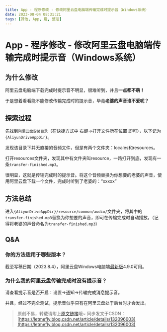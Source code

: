 ```yaml
---
title: App - 程序修改 - 修改阿里云盘电脑端传输完成时提示音（Windows系统）
date: 2023-08-04 08:31:21
tags: [其他, App, 趣, 整活]
---
```


# App - 程序修改 - 修改阿里云盘电脑端传输完成时提示音（Windows系统）

## 为什么修改

阿里云盘电脑端下载完成时提示音不明显，很难听到，并且**一点都不萌！**

于是想着看看能不能修改传输完成时的提示音，毕竟**老婆的声音谁不爱呢？**

## 探索过程

先找到```阿里云盘安装目录```（在快捷方式中 右键->打开文件所在位置 即可），以下记为```{AliyunDriveAppDir}```。

发现该目录下并无直接的音频文件，但是有两个文件夹：locales和resources。

打开resources文件夹，发现其中有文件夹叫resource，一路打开到底，发现有一条```transfer-finished.mp3```。

很明显，这就是传输完成时的提示音。将这个音频替换为你想要的老婆的声音，使用阿里云盘下载一个文件，完成时听到了老婆的：“xxxxx”

## 方法总结

进入```{AliyunDriveAppDir}/resource/common/audio/```文件夹，将其中的```transfer-finished.mp3```替换为你想要的声音，即可在传输完成时自动播放。（记得将老婆的声音命名为```transfer-finished.mp3```）

## Q&A

### 你的方法适用于哪些版本？

截至写稿日期（2023.8.4），阿里云盘Windows电脑端[最新版](https://www.aliyundrive.com/download)4.9.0可用。

### 为什么我的阿里云盘传输完成时没有提示音？

请查看提示音是否开启：设置->通知->传输完成消息提示音。

并且，经过不完全测试，提示音似乎只有在阿里云盘处于后台时才会发出。

> 原创不易，转载请附上[原文链接](https://blog.letmefly.xyz/2023/08/04/Other-App-AppChange-AliyundriveTransferFinishVoice-Changement/)哦~
> 同步发文于CSDN：[https://letmefly.blog.csdn.net/article/details/132096003](https://letmefly.blog.csdn.net/article/details/132096003)
